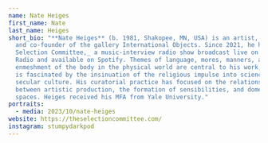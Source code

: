 ```yaml
---
name: Nate Heiges
first_name: Nate
last_name: Heiges
short_bio: "**Nate Heiges** (b. 1981, Shakopee, MN, USA) is an artist, curator,
  and co-founder of the gallery International Objects. Since 2021, he hosts _The
  Selection Committee,_ a music-interview radio show broadcast live on Newtown
  Radio and available on Spotify. Themes of language, mores, manners, and the
  enmeshment of the body in the physical world are central to his work, and he
  is fascinated by the insinuation of the religious impulse into science and
  secular culture. His curatorial practice has focused on the relationships
  between artistic production, the formation of sensibilities, and domestic
  spaces. Heiges received his MFA from Yale University."
portraits:
  - media: 2023/10/nate-heiges
website: https://theselectioncommittee.com/
instagram: stumpydarkpod
---
```

